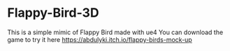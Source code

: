 # Flappy-Bird-3D
This is a simple mimic of Flappy Bird made with ue4 
You can download the game to try it here https://abdulyki.itch.io/flappy-birds-mock-up
